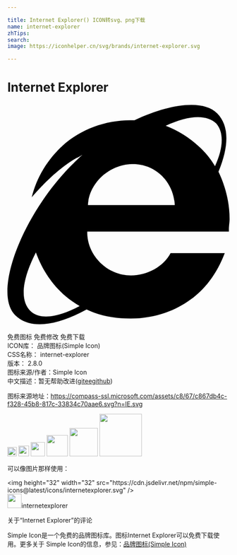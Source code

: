 ```yaml
---

title: Internet Explorer() ICON转svg、png下载
name: internet-explorer
zhTips: 
search: 
image: https://iconhelper.cn/svg/brands/internet-explorer.svg

---
```


# Internet Explorer  <small style="font-size: 60%;font-weight: 100"></small>

<div id="svg" class="svg-wrap">
<svg xmlns="http://www.w3.org/2000/svg" role="img" viewBox="0 0 24 24"><title>Internet Explorer icon</title><path d="M22.8 7.381c1.125-2.7 1.2-4.95-.15-6.3-1.5-1.499-5.1-1.05-8.924.75h-.45c-2.7 0-5.324.976-7.274 2.7-1.65 1.5-2.85 3.45-3.375 5.625.375-.45 2.475-2.925 4.875-4.275.075 0 .675-.375.675-.375-.075 0-1.2 1.125-1.425 1.35-5.25 5.4-8.324 13.574-5.924 15.973 1.574 1.575 4.424 1.2 7.724-.6 1.425.675 3 .975 4.724.975 2.25 0 4.35-.6 6.15-1.8 1.874-1.2 3.224-3.074 4.05-5.249h-5.85c-.75 1.425-2.475 2.4-4.275 2.4-2.55 0-4.65-2.1-4.724-4.5V13.83h15.298v-.225c0-.375.075-.825.075-1.124 0-1.8-.45-3.525-1.2-5.1zM2.477 22.38c-1.2-1.2-.824-3.524.6-6.299.675 1.875 1.8 3.525 3.225 4.725.45.375.975.75 1.5 1.05-2.4 1.274-4.35 1.5-5.325.524zm15.374-11.398H8.702v-.075c.15-2.325 2.324-4.35 4.874-4.35 2.4 0 4.35 1.875 4.5 4.35v.075zm4.574-4.2c-.45-.75-1.05-1.5-1.725-2.1a11.213 11.213 0 0 0-3.6-2.25c2.4-1.124 4.425-1.274 5.475-.224.825.975.75 2.624-.15 4.574 0 .075 0 .075 0 0 0 .075 0 .075 0 0z"/></svg>
</div>
<detail full-name='internet-explorer'></detail>

<div class="detail-page">
<p>
<span><span class="badge-success badge">免费图标</span> <span class="badge-success badge">免费修改</span>  <span class="badge-success badge">免费下载</span> </span>
<br/>
<span>
ICON库：
<span class="badge-secondary badge">品牌图标(Simple Icon)</span> 
</span>
<br/>
<span>
CSS名称：
<span class="badge-secondary badge">internet-explorer</span> 
</span>

<br/>
<span>
版本：
<span class="badge-secondary badge">2.8.0</span> 
</span>
<br/>
<span>图标来源/作者：<span class="badge-light badge">Simple Icon</span></span> 
<br/>
<span class="zh-detail">中文描述：暂无<span class="help-link"><span>帮助改进</span>(<a href="https://gitee.com/liuwave/icon-helper/edit/master/json/brands/internet-explorer.json" target="_blank" rel="noopener noreferrer">gitee</a><a href="https://github.com/liuwave/icon-helper/edit/master/json/brands/internet-explorer.json" target="_blank" rel="noopener noreferrer">github</a></span>)</span><br/>
</p>
</div><div class="description description alert alert-light"><p>图标来源地址：<a href="https://compass-ssl.microsoft.com/assets/c8/67/c867db4c-f328-45b8-817c-33834c70aae6.svg?n=IE.svg" target="_blank" rel="noopener noreferrer">https://compass-ssl.microsoft.com/assets/c8/67/c867db4c-f328-45b8-817c-33834c70aae6.svg?n=IE.svg</a></p></div>
<div class="alert alert-dark">
<img height="21" width="21" src="https://cdn.jsdelivr.net/npm/simple-icons@latest/icons/internetexplorer.svg" />
<img height="24" width="24" src="https://cdn.jsdelivr.net/npm/simple-icons@latest/icons/internetexplorer.svg" />
<img height="32" width="32" src="https://cdn.jsdelivr.net/npm/simple-icons@latest/icons/internetexplorer.svg" />
<img height="48" width="48" src="https://cdn.jsdelivr.net/npm/simple-icons@latest/icons/internetexplorer.svg" />
<img height="64" width="64" src="https://cdn.jsdelivr.net/npm/simple-icons@latest/icons/internetexplorer.svg" />
<img height="96" width="96" src="https://cdn.jsdelivr.net/npm/simple-icons@latest/icons/internetexplorer.svg" />

</div>
<div>
  <p>可以像图片那样使用：    
  </p>
  <div class="alert alert-primary" style="font-size: 14px">
    &lt;img height="32" width="32" src="https://cdn.jsdelivr.net/npm/simple-icons@latest/icons/internetexplorer.svg" /&gt;
    <copy-btn content='<img height="32" width="32" src="https://cdn.jsdelivr.net/npm/simple-icons@latest/icons/internetexplorer.svg" />'></copy-btn>
  </div>
  <div class="alert alert-secondary">
    <img height="32" width="32" src="https://cdn.jsdelivr.net/npm/simple-icons@latest/icons/internetexplorer.svg" />internetexplorer
    <copy-btn content="internetexplorer" btn-title="复制图标名称"></copy-btn>
  </div>
</div>

<Vssue title="关于“Internet Explorer”的评论" >关于“Internet Explorer”的评论</Vssue>


<div><p>Simple Icon是一个免费的品牌图标库。图标Internet Explorer可以免费下载使用。更多关于  Simple Icon的信息，参见：<a target="_blank" href="https://iconhelper.cn/brands.html">品牌图标(Simple Icon)</a>
</p></div>
